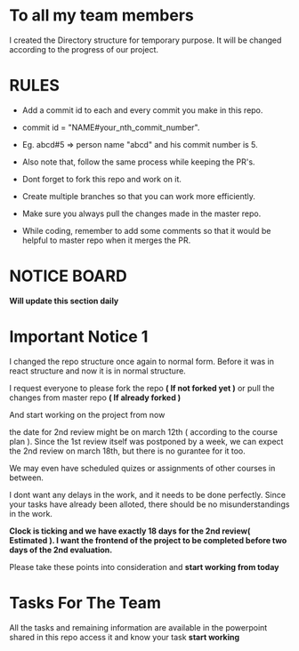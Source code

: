 # To all my team members
I created the Directory structure for temporary purpose. It will be changed according to the progress of our project.

# RULES
* Add a commit id to each and every commit you make in this repo.
* commit id = "NAME#your_nth_commit_number".
* Eg. abcd#5 => person name "abcd" and his commit number is 5.
* Also note that, follow the same process while keeping the PR's.

* Dont forget to fork this repo and work on it.
* Create multiple branches so that you can work more efficiently.
* Make sure you always pull the changes made in the master repo.
* While coding, remember to add some comments so that it would be helpful to master repo when it merges the PR.

# NOTICE BOARD
**Will update this section daily**

# Important Notice 1
I changed the repo structure once again to normal form.
Before it was in react structure and now it is in normal structure.

I request everyone to please fork the repo **( If not forked yet )** 
or pull the changes from master repo **( If already forked )**

And start working on the project from now

the date for 2nd review might be on march 12th ( according to the course plan ). Since the 1st review itself was postponed by a week, we can expect the 2nd review on march 18th, but there is no gurantee for it too.

We may even have scheduled quizes or assignments of other courses in between.

I dont want any delays in the work, and it needs to be done perfectly. Since your tasks have already been alloted, there should be no misunderstandings in the work.

**Clock is ticking and we have exactly 18 days for the 2nd review( Estimated ). I want the frontend of the project to be completed before two days of the 2nd evaluation.**

Please take these points into consideration and **start working from today**

# Tasks For The Team
All the tasks and remaining information are available in the powerpoint shared in this repo
access it and know your task
**start working**